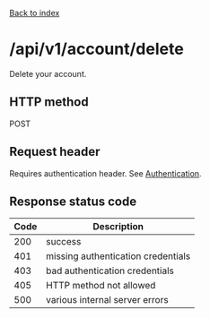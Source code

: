 [Back to index](/)

# /api/v1/account/delete

Delete your account.

## HTTP method

POST

## Request header

Requires authentication header. See [Authentication](/#authentication).

## Response status code

| Code | Description |
|------|-------------|
|200 | success |
|401 | missing authentication credentials |
|403 | bad authentication credentials |
|405 | HTTP method not allowed |
|500 | various internal server errors |
